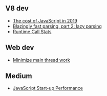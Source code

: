 V8 dev
----------------------------
* [The cost of JavaScript in 2019](https://v8.dev/blog/cost-of-javascript-2019)
* [Blazingly fast parsing, part 2: lazy parsing](https://v8.dev/blog/preparser)
* [Runtime Call Stats](https://v8.dev/docs/rcs)

Web dev
-----------------------------
* [Minimize main thread work](https://web.dev/mainthread-work-breakdown/)

Medium
-------------------------------
* [JavaScript Start-up Performance](https://medium.com/reloading/javascript-start-up-performance-69200f43b201)
